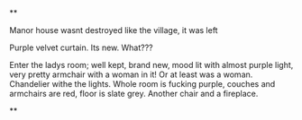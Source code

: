 
**

Manor house wasnt destroyed like the village, it was left

Purple velvet curtain. Its new. What???

Enter the ladys room; well kept, brand new, mood lit with almost purple light, very pretty armchair with a woman in it! Or at least was a woman. Chandelier withe the lights. Whole room is fucking purple, couches and armchairs are red, floor is slate grey. Another chair and a fireplace.

**